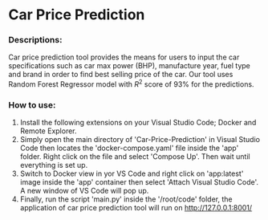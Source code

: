 # Car Price Prediction

### Descriptions:

Car price prediction tool provides the means for users to input the car specifications such as car max power (BHP), manufacture year, fuel type and brand in order to find best selling price of the car. Our tool uses Random Forest Regressor model with $R^2$ score of 93% for the predictions.

 ### How to use:

 1. Install the following extensions on your Visual Studio Code; Docker and Remote Explorer.
 2. Simply open the main directory of 'Car-Price-Prediction' in Visual Studio Code then locates the 'docker-compose.yaml' file inside the 'app' folder. Right click on the file and select 'Compose Up'. Then wait until everything is set up.
 3. Switch to Docker view in yor VS Code and right click on 'app:latest' image inside the 'app' container then select 'Attach Visual Studio Code'. A new window of VS Code will pop up.
 4. Finally, run the script 'main.py' inside the '/root/code' folder, the application of car price prediction tool will run on http://127.0.0.1:8001/
